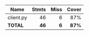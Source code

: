 | Name      |    Stmts |     Miss |   Cover |
|---------- | -------: | -------: | ------: |
| client.py |       46 |        6 |     87% |
| **TOTAL** |   **46** |    **6** | **87%** |

